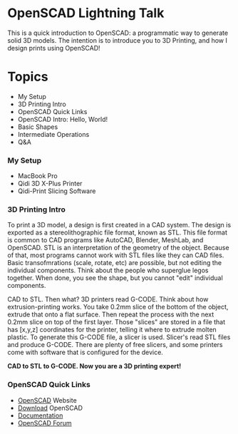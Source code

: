 # OpenSCAD Lightning Talk

This is a quick introduction to OpenSCAD: a programmatic way to generate solid 3D models.  The intention is to introduce you to 3D Printing, and how I design prints using OpenSCAD!

# Topics

 - My Setup
 - 3D Printing Intro
 - OpenSCAD Quick Links
 - OpenSCAD Intro: Hello, World!
 - Basic Shapes
 - Intermediate Operations
 - Q&A

### My Setup
 - MacBook Pro
 - Qidi 3D X-Plus Printer
 - Qidi-Print Slicing Software

### 3D Printing Intro
To print a 3D model, a design is first created in a CAD system.  The design is exported as a stereolithographic file format, known as STL.  This file format is common to CAD programs like AutoCAD, Blender, MeshLab, and OpenSCAD.  STL is an interpretation of the geometry of the object.  Because of that, most programs cannot work with STL files like they can CAD files.  Basic transofmrations (scale, rotate, etc) are possible, but not editing the individual components.  Think about the people who superglue legos together.  When done, you see the shape, but you cannot "edit" individual components.  

CAD to STL.  Then what?  3D printers read G-CODE.  Think about how extrusion-printing works.  You take 0.2mm slice of the bottom of the object, extrude that onto a flat surface.  Then repeat the process with the next 0.2mm slice on top of the first layer.  Those "slices" are stored in a file that has [x,y,z] coordinates for the printer, telling it where to extrude molten plastic.  To generate this G-CODE file, a slicer is used.  Slicer's read STL files and produce G-CODE.  There are plenty of free slicers, and some printers come with software that is configured for the device.  

**CAD to STL to G-CODE.  Now you are a 3D printing expert!**

### OpenSCAD Quick Links
* [OpenSCAD](https://www.openscad.org/) Website
* [Download](https://www.openscad.org/downloads.html) OpenSCAD
* [Documentation](https://www.openscad.org/documentation.html)
* [OpenSCAD Forum](http://forum.openscad.org/)

